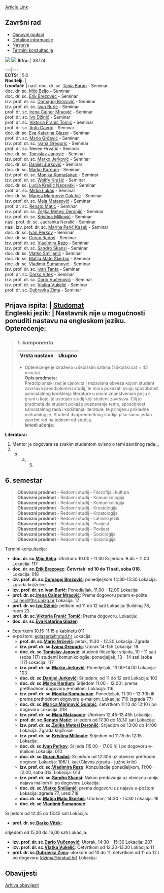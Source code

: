 [Article Link](https://www.fhs.hr/predmet/zavrad)

## Završni rad
  * [Osnovni podaci](https://www.fhs.hr/predmet/zavrad#v1id-904890_187352_1_0 "Osnovni podaci")
  * [Detaljne informacije](https://www.fhs.hr/predmet/zavrad#v1id-904890_187352_1_1 "Detaljne informacije")
  * [Nastava](https://www.fhs.hr/predmet/zavrad#v1id-904890_187352_1_2 "Nastava")
  * [Termini konzultacija](https://www.fhs.hr/predmet/zavrad#v1id-904890_187352_1_3 "Termini konzultacija")


[![](https://www.fhs.hr/img/flags/gif/hr.gif)](https://www.fhs.hr/predmet/zavrad) [![](https://www.fhs.hr/img/flags/gif/gb.gif)](https://www.fhs.hr/en/course/bawor)
**Šifra:** |  38774  
  
---|---  
**ECTS:** |  5.0   
**Nositelji:** |   
**Izvođači:** |  nasl. doc. dr. sc. [Tanja Baran](https://www.fhs.hr/djelatnik/tanja.baran) - Seminar  
doc. dr. sc. [Mijo Beljo](https://www.fhs.hr/djelatnik/mijo.beljo) - Seminar  
doc. dr. sc. [Erik Brezovec](https://www.fhs.hr/djelatnik/erik.brezovec) - Seminar  
izv. prof. dr. sc. [Domagoj Brozović](https://www.fhs.hr/djelatnik/domagoj.brozovic) - Seminar  
izv. prof. dr. sc. [Ivan Burić](https://www.fhs.hr/djelatnik/ivan.buric) - Seminar  
prof. dr. sc. [Irena Cajner Mraović](https://www.fhs.hr/djelatnik/irena.cajner_mraovic) - Seminar  
prof. dr. sc. [Ivo Džinić](https://www.fhs.hr/djelatnik/ivo.dzinic) - Seminar  
prof. dr. sc. [Viktoria Franić Tomić](https://www.fhs.hr/djelatnik/viktoria.franic_tomic) - Seminar  
prof. dr. sc. [Anto Gavrić](https://www.fhs.hr/djelatnik/anto.gavric) - Seminar  
doc. dr. sc. [Eva Katarina Glazer](https://www.fhs.hr/djelatnik/eva_katarina.glazer) - Seminar  
prof. dr. sc. [Mario Grčević](https://www.fhs.hr/djelatnik/mario.grcevic) - Seminar  
izv. prof. dr. sc. [Ivana Greguric](https://www.fhs.hr/djelatnik/ivana.greguric) - Seminar  
prof. dr. sc. Neven Hrvatić - Seminar  
doc. dr. sc. [Tomislav Janović](https://www.fhs.hr/djelatnik/tomislav.janovic) - Seminar  
izv. prof. dr. sc. [Marko Jerković](https://www.fhs.hr/djelatnik/marko.jerkovic) - Seminar  
doc. dr. sc. [Danijel Jurković](https://www.fhs.hr/djelatnik/danijel.jurkovic) - Seminar  
doc. dr. sc. [Marko Kardum](https://www.fhs.hr/djelatnik/marko.kardum) - Seminar  
izv. prof. dr. sc. [Monika Komušanac](https://www.fhs.hr/djelatnik/monika.komusanac) - Seminar  
izv. prof. dr. sc. [Wollfy Krašić](https://www.fhs.hr/djelatnik/wollfy.krasic) - Seminar  
doc. dr. sc. [Lucija Krešić Nacevski](https://www.fhs.hr/djelatnik/lucija.kresic_nacevski) - Seminar  
prof. dr. sc. [Mirko Lukaš](https://www.fhs.hr/djelatnik/mirko.lukas) - Seminar  
doc. dr. sc. [Marica Marinović Golubić](https://www.fhs.hr/djelatnik/marica.marinovic_golubic) - Seminar  
izv. prof. dr. sc. [Maja Matasović](https://www.fhs.hr/djelatnik/maja.matasovic) - Seminar  
prof. dr. sc. [Renato Matić](https://www.fhs.hr/djelatnik/renato.matic) - Seminar  
izv. prof. dr. sc. [Željka Metesi Deronjić](https://www.fhs.hr/djelatnik/zeljka.metesi_deronjic) - Seminar  
izv. prof. dr. sc. [Kristina Milković](https://www.fhs.hr/djelatnik/kristina.milkovic) - Seminar  
nasl. prof. dr. sc. Jadranka Neralić - Seminar  
nasl. izv. prof. dr. sc. [Marina Perić Kaselj](https://www.fhs.hr/djelatnik/marina.peric_kaselj) - Seminar  
doc. dr. sc. [Ivan Perkov](https://www.fhs.hr/djelatnik/ivan.perkov) - Seminar  
doc. dr. sc. [Goran Radoš](https://www.fhs.hr/djelatnik/goran.rados) - Seminar  
izv. prof. dr. sc. [Vladimira Rezo](https://www.fhs.hr/djelatnik/vladimira.rezo) - Seminar  
izv. prof. dr. sc. [Sandro Skansi](https://www.fhs.hr/djelatnik/sandro.skansi) - Seminar  
doc. dr. sc. [Vlatko Smiljanić](https://www.fhs.hr/djelatnik/vlatko.smiljanic) - Seminar  
doc. dr. sc. [Matija Mato Škerbić](https://www.fhs.hr/djelatnik/matija_mato.skerbic) - Seminar  
doc. dr. sc. [Vladimir Šumanović](https://www.fhs.hr/djelatnik/vladimir.sumanovic) - Seminar  
izv. prof. dr. sc. [Ivan Tanta](https://www.fhs.hr/djelatnik/ivan.tanta) - Seminar  
prof. dr. sc. [Darko Vitek](https://www.fhs.hr/djelatnik/darko.vitek) - Seminar  
izv. prof. dr. sc. [Dario Vučenović](https://www.fhs.hr/djelatnik/dario.vucenovic) - Seminar  
izv. prof. dr. sc. [Vlatka Vukelić](https://www.fhs.hr/djelatnik/vlatka.vukelic) - Seminar  
prof. dr. sc. [Dubravka Zima](https://www.fhs.hr/djelatnik/dubravka.zima) - Seminar  
  
**Prijava ispita:** |  [Studomat](http://www.isvu.hr/studomat)  
**Engleski jezik:** |  Nastavnik nije u mogućnosti ponuditi nastavu na engleskom jeziku.   
**Opterećenje:**  
---  
> ### 1. komponenta
> | Vrsta nastave | Ukupno  
> ---|---  
> * Opterećenje je izraženo u školskim satima (1 školski sat = 45 minuta)   
**Opis predmeta:**  
> Preddiplomski rad je cjelovita i nezavisna obveza kojom student završava preddiplomski studij, te mora pokazati svoju sposobnost samostalnog korištenja literature u onom znanstvenom polju ili grani u kojoj je ustrojen studij koji student završava. Cilj je predmeta da student pokaže poznavanje teme, sposobnost samostalnog rada i korištenja literature, te primjenu prikladne metodologije. Student dvopredmetnog studija piše samo jedan završni rad na jednom od studija.  
**Ishodi učenja:**  

  
**Literatura:**  
  1. Mentor je dogovara sa svakim studentom ovisno o temi završnog rada.;, 
  2.   3.   4.   5. 
  
**6. semestar**  
---  
> **Obavezni predmet** - Redovni studij - Filozofija i kultura  
>  **Obavezni predmet** - Redovni studij - Komunikologija  
>  **Obavezni predmet** - Redovni studij - Komunikologija  
>  **Obavezni predmet** - Redovni studij - Kroatologija  
>  **Obavezni predmet** - Redovni studij - Kroatologija  
>  **Obavezni predmet** - Redovni studij - Latinski jezik  
>  **Obavezni predmet** - Redovni studij - Povijest  
>  **Obavezni predmet** - Redovni studij - Povijest  
>  **Obavezni predmet** - Redovni studij - Sociologija  
>  **Obavezni predmet** - Redovni studij - Sociologija  
>   
Termini konzultacija: 
  * **doc. dr. sc.[Mijo Beljo](https://www.fhs.hr/djelatnik/mijo.beljo)**: 
Utorkom: 10.00 - 11.00
Srijedom: 9.45 - 11.00
Lokacija: 117 
  * **doc. dr. sc.[Erik Brezovec](https://www.fhs.hr/djelatnik/erik.brezovec)**: 
**Četvrtak: od 10 do 11 sati, soba 018.**
Lokacija: 018 
  * **izv. prof. dr. sc.[Domagoj Brozović](https://www.fhs.hr/djelatnik/domagoj.brozovic)**: 
ponedjeljkom 14:30-15:30
Lokacija: zgrada knjižnice 
  * **izv. prof. dr. sc.[Ivan Burić](https://www.fhs.hr/djelatnik/ivan.buric)**: 
Ponedjeljak, 11.00 - 12.00
Lokacija: 
  * **prof. dr. sc.[Irena Cajner Mraović](https://www.fhs.hr/djelatnik/irena.cajner_mraovic)**: 
Prema dogovoru putem e-pošte icajner@fhs.unizg.hr 
Lokacija: 17 
  * **prof. dr. sc.[Ivo Džinić](https://www.fhs.hr/djelatnik/ivo.dzinic)**: 
petkom od 11 do 12 sati
Lokacija: Building 78, room 23 
  * **prof. dr. sc.[Viktoria Franić Tomić](https://www.fhs.hr/djelatnik/viktoria.franic_tomic)**: 
Prema dogovoru.
Lokacija: 
  * **doc. dr. sc.[Eva Katarina Glazer](https://www.fhs.hr/djelatnik/eva_katarina.glazer)**: 
- četvrtkom 10.15-11.15 u kabinetu 011
- e-poštom: eglazer@hrstud.hr
Lokacija: 
  * **prof. dr. sc.[Mario Grčević](https://www.fhs.hr/djelatnik/mario.grcevic)**: 
petak, 11.30 - 12.30
Lokacija: Zgrada 
  * **izv. prof. dr. sc.[Ivana Greguric](https://www.fhs.hr/djelatnik/ivana.greguric)**: 
Utorak 14-15h 
Lokacija: 18 
  * **doc. dr. sc.[Tomislav Janović](https://www.fhs.hr/djelatnik/tomislav.janovic)**: 
studenti filozofije: srijeda, 10 - 11 sati (soba 117)
studenti komunikologije: ponedjeljak, 13 - 14 sati (soba 117)
Lokacija: 117 
  * **izv. prof. dr. sc.[Marko Jerković](https://www.fhs.hr/djelatnik/marko.jerkovic)**: 
Ponedjeljak, 13.00-14.00
Lokacija: 103 
  * **doc. dr. sc.[Danijel Jurković](https://www.fhs.hr/djelatnik/danijel.jurkovic)**: 
Srijedom, od 11 do 12 sati
Lokacija: 103 
  * **doc. dr. sc.[Marko Kardum](https://www.fhs.hr/djelatnik/marko.kardum)**: 
Srijedom 11.00 - 12.00 i prema prethodnom dogovoru e-mailom.
Lokacija: 116 
  * **izv. prof. dr. sc.[Monika Komušanac](https://www.fhs.hr/djelatnik/monika.komusanac)**: 
Ponedjeljak, 11:30 - 12:30h ili prema prethodnom dogovoru e-mailom.
Lokacija: 710 (zgrada 77) 
  * **doc. dr. sc.[Marica Marinović Golubić](https://www.fhs.hr/djelatnik/marica.marinovic_golubic)**: 
četvrtkom 11:10 do 12:10 i po dogovoru
Lokacija: 018 
  * **izv. prof. dr. sc.[Maja Matasović](https://www.fhs.hr/djelatnik/maja.matasovic)**: 
Utorkom 12,45-13,45h
Lokacija: 
  * **prof. dr. sc.[Renato Matić](https://www.fhs.hr/djelatnik/renato.matic)**: 
srijedom od 17.30 do 18.30 sati
Lokacija: 
  * **izv. prof. dr. sc.[Željka Metesi Deronjić](https://www.fhs.hr/djelatnik/zeljka.metesi_deronjic)**: 
Srijedom od 13:00 do 14:00
Lokacija: Zgrada knjižnice 
  * **izv. prof. dr. sc.[Kristina Milković](https://www.fhs.hr/djelatnik/kristina.milkovic)**: 
Srijedom od 11:15 do 12:15.
Lokacija: 
  * **doc. dr. sc.[Ivan Perkov](https://www.fhs.hr/djelatnik/ivan.perkov)**: 
Srijeda (15.00 - 17.00 h) i po dogovoru e-mailom
Lokacija: 010 
  * **doc. dr. sc.[Goran Radoš](https://www.fhs.hr/djelatnik/goran.rados)**: 
Srijedom od 12.30h uz obvezni prethodni dogovor.
Lokacija: 106/ I. kat (Glavna zgrada - južno krilo) 
  * **izv. prof. dr. sc.[Vladimira Rezo](https://www.fhs.hr/djelatnik/vladimira.rezo)**: 
Konzultacije ponedjeljkom, 11:00 - 12:00, soba 013.
Lokacija: 013 
  * **izv. prof. dr. sc.[Sandro Skansi](https://www.fhs.hr/djelatnik/sandro.skansi)**: 
Nakon predavanja uz obveznu raniju najavu mailom ili po dogovoru
Lokacija: 
  * **doc. dr. sc.[Vlatko Smiljanić](https://www.fhs.hr/djelatnik/vlatko.smiljanic)**: 
prema dogovoru uz najavu e-poštom
Lokacija: zgrada 77, ured 718 
  * **doc. dr. sc.[Matija Mato Škerbić](https://www.fhs.hr/djelatnik/matija_mato.skerbic)**: 
Utorkom, 14:30 - 15:30
Lokacija: 18 
  * **doc. dr. sc.[Vladimir Šumanović](https://www.fhs.hr/djelatnik/vladimir.sumanovic)**: 
  
Srijedom od 12:45 do 13:45 sati
Lokacija: 
  * **prof. dr. sc.[Darko Vitek](https://www.fhs.hr/djelatnik/darko.vitek)**: 
  
srijedom od 15,00 do 16,00 sati
Lokacija: 
  * **izv. prof. dr. sc.[Dario Vučenović](https://www.fhs.hr/djelatnik/dario.vucenovic)**: 
Utorak, 14:30 - 15:30
Lokacija: 207 
  * **izv. prof. dr. sc.[Vlatka Vukelić](https://www.fhs.hr/djelatnik/vlatka.vukelic)**: 
Četvrtkom od 12.30-13.30
Lokacija: 11 
  * **prof. dr. sc.[Dubravka Zima](https://www.fhs.hr/djelatnik/dubravka.zima)**: 
utorkom od 10 do 11, četvrtkom od 11 do 12 i po dogovoru (dzima@hrstud.hr)
Lokacija: 


## Obavijesti
[Arhiva obavijesti](https://www.fhs.hr/predmet/zavrad?@=20ovt#news_77223 "Arhiva obavijesti")
